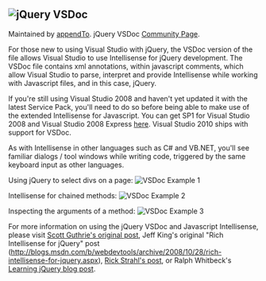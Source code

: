 ![jQuery VSDoc](http://pub.a2cdn.net/jquery-vsdoc/img/jquery-vsdoc.png "jQuery VsDoc")
---

Maintained by [appendTo](http://appendto.com).
jQuery VSDoc [Community Page](http://appendto.com/community/jquery-vsdoc).

For those new to using Visual Studio with jQuery, the VSDoc version of the file allows Visual Studio to use Intellisense for jQuery development. The VSDoc file contains xml annotations, within javascript comments, which allow Visual Studio to parse, interpret and provide Intellisense while working with Javascript files, and in this case, jQuery.

If you're still using Visual Studio 2008 and haven't yet updated it with the latest Service Pack, you'll need to do so before being able to make use of the extended Intellisense for Javascript. You can get SP1 for Visual Studio 2008 and Visual Studio 2008 Express [here](http://msdn.microsoft.com/en-us/vstudio/cc533448.aspx). Visual Studio 2010 ships with support for VSDoc.

As with Intellisense in other languages such as C# and VB.NET, you'll see familiar dialogs / tool windows while writing code, triggered by the same keyboard input as other languages.

Using jQuery to select divs on a page:
![VSDoc Example 1](http://pub.a2cdn.net/jquery-vsdoc/img/vsdoc-1.png "VSDoc Example 1")

Intellisense for chained methods:
![VSDoc Example 2](http://pub.a2cdn.net/jquery-vsdoc/img/vsdoc-2.png "VSDoc Example 2")

Inspecting the arguments of a method:
![VSDoc Example 3](http://pub.a2cdn.net/jquery-vsdoc/img/vsdoc-3.png "VSDoc Example 3")

For more information on using the jQuery VSDoc and Javascript Intellisense, please visit [Scott Guthrie's original post](http://weblogs.asp.net/scottgu/archive/2008/11/21/jquery-intellisense-in-vs-2008.aspx), Jeff King's original "Rich Intellisense for jQuery" post (http://blogs.msdn.com/b/webdevtools/archive/2008/10/28/rich-intellisense-for-jquery.aspx), [Rick Strahl's post](http://www.west-wind.com/Weblog/posts/536756.aspx), or Ralph Whitbeck's [Learning jQuery blog post](http://www.learningjquery.com/2009/07/setting-up-visual-studio-intellisense-for-jquery).